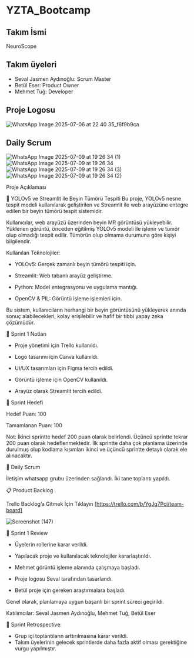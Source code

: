 # YZTA_Bootcamp

## Takım İsmi

NeuroScope

## Takım üyeleri

- Seval Jasmen Aydınoğlu: Scrum Master
- Betül Eser: Product Owner
- Mehmet Tuğ: Developer

## Proje Logosu

![WhatsApp Image 2025-07-06 at 22 40 35_f6f9b9ca](https://github.com/user-attachments/assets/c4526985-b716-4e73-bd26-071c481a0ba1)


## Daily Scrum
![WhatsApp Image 2025-07-09 at 19 26 34 (1)](https://github.com/user-attachments/assets/67beb96b-6636-4679-b4cf-c8651b79301f)
![WhatsApp Image 2025-07-09 at 19 26 34](https://github.com/user-attachments/assets/8752796e-5133-479e-a7fd-011e21a4dfa5)
![WhatsApp Image 2025-07-09 at 19 26 34 (3)](https://github.com/user-attachments/assets/87a10dc6-a664-499e-867b-3365153dfa5a)
![WhatsApp Image 2025-07-09 at 19 26 34 (2)](https://github.com/user-attachments/assets/bca428b9-b4ba-48c8-931a-a3c6172c2fcc)

Proje Açıklaması

🧠 YOLOv5 ve Streamlit ile Beyin Tümörü Tespiti
Bu proje, YOLOv5 nesne tespit modeli kullanılarak geliştirilen ve Streamlit ile web arayüzüne entegre edilen bir beyin tümörü tespit sistemidir.

Kullanıcılar, web arayüzü üzerinden beyin MR görüntüsü yükleyebilir. Yüklenen görüntü, önceden eğitilmiş YOLOv5 modeli ile işlenir ve tümör olup olmadığı tespit edilir. Tümörün olup olmama durumuna göre kişiyi bilgilendir.

Kullanılan Teknolojiler:

* YOLOv5: Gerçek zamanlı beyin tümörü tespiti için.

* Streamlit: Web tabanlı arayüz geliştirme.

* Python: Model entegrasyonu ve uygulama mantığı.

* OpenCV & PIL: Görüntü işleme işlemleri için.

Bu sistem, kullanıcıların herhangi bir beyin görüntüsünü yükleyerek anında sonuç alabilecekleri, kolay erişilebilir ve hafif bir tıbbi yapay zeka çözümüdür.

📌 Sprint 1 Notları

- Proje yönetimi için Trello kullanıldı.
  
- Logo tasarımı için Canva kullanıldı.

- UI/UX tasarımları için Figma tercih edildi.

- Görüntü işleme için OpenCV kullanıldı.

- Arayüz olarak Streamlit tercih edildi.
  

🎯 Sprint Hedefi

Hedef Puan: 100

Tamamlanan Puan: 100

Not: İkinci sprintte hedef 200 puan olarak belirlendi. Üçüncü sprintte tekrar 200 puan olarak hedeflenmektedir. İlk sprintte daha çok planlama üzerinde durulmuş olup kodlama kısımları ikinci ve üçüncü sprintte detaylı olarak ele alınacaktır.

📅 Daily Scrum

İletişim whatsapp grubu üzerinden sağlandı. İki tane toplantı yapıldı.

📋 Product Backlog

Trello Backlog’a Gitmek İçin Tıklayın [https://trello.com/b/YgJg7Pci/team-board]

![Screenshot (147)](https://github.com/user-attachments/assets/0fc9668b-5dcf-42da-95cf-a34176197b92)


🧾 Sprint 1 Review

- Üyelerin rollerine karar verildi.

- Yapılacak proje ve kullanılacak teknolojiler kararlaştırıldı.
  
- Mehmet görüntü işleme alanında çalışmaya başladı.

- Proje logosu Seval tarafından tasarlandı.

- Betül proje için gereken araştırmalara başladı.

Genel olarak, planlamaya uygun başarılı bir sprint süreci geçirildi.

Katılımcılar:
Seval Jasmen Aydınoğlu, Mehmet Tuğ, Betül Eser

🔄 Sprint Retrospective:

-  Grup içi toplantıların arttırılmasına karar verildi.
-  Takım üyelerinin gelecek sprintlerde daha fazla aktif olması gerektiğine vurgu yapılmıştır.



